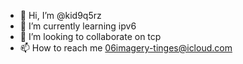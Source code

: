 - 👋 Hi, I’m @kid9q5rz
- 🌱 I’m currently learning ipv6
- 💞️ I’m looking to collaborate on tcp
- 📫 How to reach me 06imagery-tinges@icloud.com

<!---
kid9q5rz/kid9q5rz is a ✨ special ✨ repository because its `README.md` (this file) appears on your GitHub profile.
You can click the Preview link to take a look at your changes.
--->
